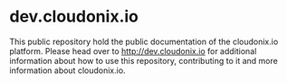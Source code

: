 # dev.cloudonix.io
This public repository hold the public documentation of the cloudonix.io platform. Please head over to
http://dev.cloudonix.io for additional information about how to use this repository, contributing to it
and more information about cloudonix.io.
